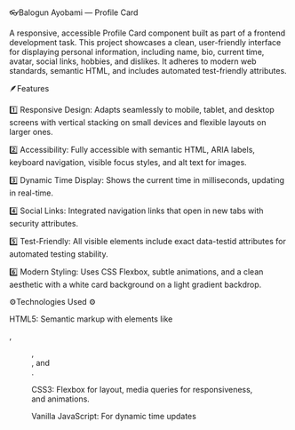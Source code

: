 👓Balogun Ayobami — Profile Card

A responsive, accessible Profile Card component built as part of a frontend development task. This project showcases a clean, user-friendly interface for displaying personal information, including name, bio, current time, avatar, social links, hobbies, and dislikes. It adheres to modern web standards, semantic HTML, and includes automated test-friendly attributes.


🪶Features

1️⃣ Responsive Design: Adapts seamlessly to mobile, tablet, and desktop screens with vertical stacking on small devices and flexible layouts on larger ones.

2️⃣ Accessibility: Fully accessible with semantic HTML, ARIA labels, keyboard navigation, visible focus styles, and alt text for images.

3️⃣ Dynamic Time Display: Shows the current time in milliseconds, updating in real-time.

4️⃣ Social Links: Integrated navigation links that open in new tabs with security attributes.

5️⃣ Test-Friendly: All visible elements include exact data-testid attributes for automated testing stability.

6️⃣ Modern Styling: Uses CSS Flexbox, subtle animations, and a clean aesthetic with a white card background on a light gradient backdrop.

⚙️Technologies Used ⚙️

HTML5: Semantic markup with elements like <article>, <figure>, <nav>, and <section>.

CSS3: Flexbox for layout, media queries for responsiveness, and animations.

Vanilla JavaScript: For dynamic time updates 
